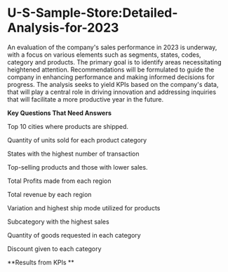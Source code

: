 # U-S-Sample-Store:Detailed-Analysis-for-2023
An evaluation of the company's sales performance in 2023 is underway, with a focus on various elements such as segments, states, codes, category and products. The primary goal is to identify areas necessitating heightened attention. Recommendations will be formulated to guide the company in enhancing performance and making informed decisions for progress. The analysis seeks to yield KPIs based on the company's data, that will play a central role in driving innovation and addressing inquiries that will facilitate a more productive year in the future.

**Key Questions That Need Answers**

Top 10 cities where products are shipped.

Quantity of units sold for each product category

States with the highest number of transaction

Top-selling products and those with lower sales.

Total Profits made from each region

Total revenue by each region

Variation and highest ship mode utilized for products

Subcategory with the highest sales

Quantity of goods requested in each category

Discount given to each category

**Results from KPIs **
 

 

